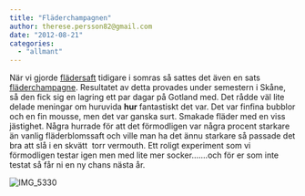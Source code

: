 ```yaml
---
title: "Fläderchampagnen"
author: therese.persson82@gmail.com
date: "2012-08-21"
categories: 
  - "allmant"
---
```


När vi gjorde [flädersaft](/posts/flader/ "flädersaft") tidigare i somras så sattes det även en sats [fläderchampagne](https://www.alltommat.se/recept/Fladerchampagne-11600 "fläderchampagne"). Resultatet av detta provades under semestern i Skåne, så den fick sig en lagring ett par dagar på Gotland med. Det rådde väl lite delade meningar om huruvida **hur** fantastiskt det var. Det var finfina bubblor och en fin mousse, men det var ganska surt. Smakade fläder med en viss jästighet. Några hurrade för att det förmodligen var några procent starkare än vanlig fläderblomssaft och ville man ha det ännu starkare så passade det bra att slå i en skvätt  torr vermouth. Ett roligt experiment som vi förmodligen testar igen men med lite mer socker.......och för er som inte testat så får ni en ny chans nästa år.

![](/static/img/IMG_5330-682x1024.jpg "IMG_5330")
